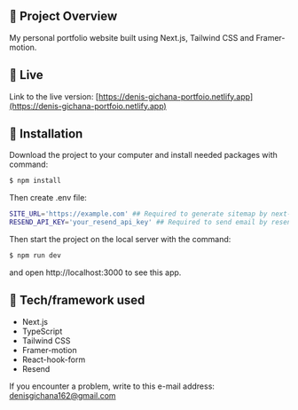 ## 🎉 Project Overview

My personal portfolio website built using Next.js, Tailwind CSS and Framer-motion.

## 📍 Live

Link to the live version: [https://denis-gichana-portfoio.netlify.app](https://denis-gichana-portfoio.netlify.app)

## 💾 Installation

Download the project to your computer and install needed packages with command:

```bash
$ npm install
```

Then create .env file:

```bash
SITE_URL='https://example.com' ## Required to generate sitemap by next-sitemap
RESEND_API_KEY='your_resend_api_key' ## Required to send email by resend
```

Then start the project on the local server with the command:

```bash
$ npm run dev
```

and open http://localhost:3000 to see this app.

## 🔧 Tech/framework used

- Next.js
- TypeScript
- Tailwind CSS
- Framer-motion
- React-hook-form
- Resend

If you encounter a problem, write to this e-mail address: [denisgichana162@gmail.com](mailto:denisgichana162@gmail.com)
